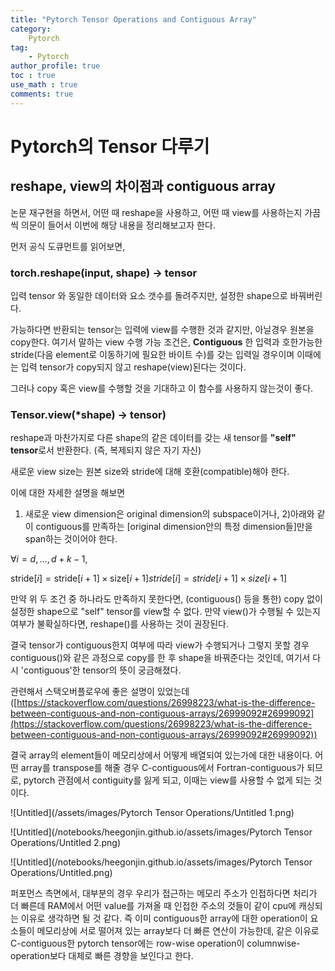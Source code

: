 ```yaml
---
title: "Pytorch Tensor Operations and Contiguous Array"
category:
    Pytorch
tag:
    - Pytorch
author_profile: true
toc : true
use_math : true
comments: true
---
```





# Pytorch의 Tensor 다루기

## reshape, view의 차이점과 contiguous array

논문 재구현을 하면서, 어떤 때 reshape을 사용하고, 어떤 때 view를 사용하는지 가끔씩 의문이 들어서 이번에 해당 내용을 정리해보고자 한다.

먼저 공식 도큐먼트를 읽어보면,

### torch.reshape(input, shape) → tensor

입력 tensor 와 동일한 데이터와 요소 갯수를 돌려주지만, 설정한 shape으로 바꿔버린다.

가능하다면 반환되는 tensor는 입력에 view를 수행한 것과 같지만, 아닐경우 원본을 copy한다.
여기서 말하는 view 수행 가능 조건은, **Contiguous** 한 입력과 호한가능한 stride(다음 element로 이동하기에 필요한 바이트 수)를 갖는 입력일 경우이며 이때에는 입력 tensor가 copy되지 않고 reshape(view)된다는 것이다.

그러나 copy 혹은 view를 수행할 것을 기대하고 이 함수를 사용하지 않는것이 좋다.

### Tensor.view(*shape) → tensor)

reshape과 마찬가지로 다른 shape의 같은 데이터를 갖는 새 tensor를 **"self" tensor**로서 반환한다. (즉, 복제되지 않은 자기 자신)

새로운 view size는 원본 size와 stride에 대해 호환(compatible)해야 한다.

이에 대한 자세한 설명을 해보면
1) 새로운 view dimension은 original dimension의 subspace이거나, 
2)아래와 같이 contiguous를 만족하는 [original dimension안의 특정 dimension들]만을 span하는 것이어야 한다.

$∀i=d,…,d+k−1,$

$\text{stride}[i] = \text{stride}[i+1] \times \text{size}[i+1]stride[i]=stride[i+1]×size[i+1]$

만약 위 두 조건 중 하나라도 만족하지 못한다면, (contiguous() 등을 통한) copy 없이 설정한 shape으로 "self" tensor를 view할 수 없다. 만약 view()가 수행될 수 있는지 여부가 불확실하다면, reshape()를 사용하는 것이 권장된다. 

결국 tensor가 contiguous한지 여부에 따라 view가 수행되거나 그렇지 못할 경우 contiguous()와 같은 과정으로 copy를 한 후 shape을 바꿔준다는 것인데, 
여기서 다시 'contiguous'한 tensor의 뜻이 궁금해졌다.

관련해서 스택오버플로우에 좋은 설명이 있었는데 ([https://stackoverflow.com/questions/26998223/what-is-the-difference-between-contiguous-and-non-contiguous-arrays/26999092#26999092](https://stackoverflow.com/questions/26998223/what-is-the-difference-between-contiguous-and-non-contiguous-arrays/26999092#26999092))

결국 array의 element들이 메모리상에서 어떻게 배열되여 있는가에 대한 내용이다.
어떤 array를 transpose를 해줄 경우 C-contiguous에서 Fortran-contiguous가 되므로, pytorch 관점에서 contiguity를 잃게 되고, 이때는 view를 사용할 수 없게 되는 것이다.

![Untitled](/assets/images/Pytorch Tensor Operations/Untitled 1.png)

![Untitled](/notebooks/heegonjin.github.io/assets/images/Pytorch Tensor Operations/Untitled 2.png)

![Untitled](/notebooks/heegonjin.github.io/assets/images/Pytorch Tensor Operations/Untitled.png)

퍼포먼스 측면에서, 대부분의 경우 우리가 접근하는 메모리 주소가 인접하다면 처리가 더 빠른데 RAM에서 어떤 value를 가져올 때 인접한 주소의 것들이 같이 cpu에 캐싱되는 이유로 생각하면 될 것 같다. 즉 이미 contiguous한 array에 대한 operation이 요소들이 메모리상에 서로 떨어져 있는 array보다 더 빠른 연산이 가능한데, 같은 이유로 C-contiguous한 pytorch tensor에는 row-wise operation이 columnwise-operation보다 대체로 빠른 경향을 보인다고 한다.